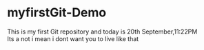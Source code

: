 # myfirstGit-Demo
This is my first Git repository and today is 20th September,11:22PM<br>
Its a not i mean i dont want you to live like that 
